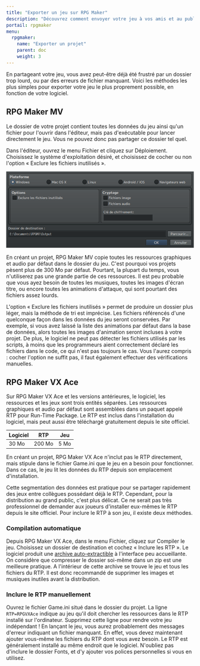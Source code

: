 ```yaml
---
title: "Exporter un jeu sur RPG Maker"
description: "Découvrez comment envoyer votre jeu à vos amis et au public. Exportez votre projet en créant un dossier léger, et en évitant les erreurs de fichiers manquants."
portail: rpgmaker
menu:
  rpgmaker:
    name: "Exporter un projet"
    parent: doc
    weight: 3
---
```


En partageant votre jeu, vous avez peut-être déjà été frustré par un dossier trop lourd, ou par des erreurs de fichier manquant. Voici les méthodes les plus simples pour exporter votre jeu le plus proprement possible, en fonction de votre logiciel.

## RPG Maker MV

Le dossier de votre projet contient toutes les données du jeu ainsi qu'un fichier pour l'ouvrir dans l'éditeur, mais pas d'exécutable pour lancer directement le jeu. Vous ne pouvez donc pas partager ce dossier tel quel.

Dans l'éditeur, ouvrez le menu Fichier et cliquez sur Déploiement. Choisissez le système d'exploitation désiré, et choisissez de cocher ou non l'option « Exclure les fichiers inutilisés ».

![Options de déploiement de RPG Maker MV](/images/rpgmaker/exporter/deploiement.png)

En créant un projet, RPG Maker MV copie toutes les ressources graphiques et audio par défaut dans le dossier du jeu. C'est pourquoi vos projets pèsent plus de 300 Mo par défaut. Pourtant, la plupart du temps, vous n'utiliserez pas une grande partie de ces ressources. Il est peu probable que vous ayez besoin de toutes les musiques, toutes les images d'écran titre, ou encore toutes les animations d'attaque, qui sont pourtant des fichiers assez lourds.

L'option « Exclure les fichiers inutilisés » permet de produire un dossier plus léger, mais la méthode de tri est imprécise. Les fichiers référencés d'une quelconque façon dans les données du jeu seront conservées. Par exemple, si vous avez laissé la liste des animations par défaut dans la base de données, alors toutes les images d'animation seront incluses à votre projet. De plus, le logiciel ne peut pas détecter les fichiers utilisés par les scripts, à moins que les programmeurs aient correctement déclaré les fichiers dans le code, ce qui n'est pas toujours le cas. Vous l'aurez compris : cocher l'option ne suffit pas, il faut également effectuer des vérifications manuelles.

## RPG Maker VX Ace

Sur RPG Maker VX Ace et les versions antérieures, le logiciel, les ressources et les jeux sont trois entités séparées. Les ressources graphiques et audio par défaut sont assemblées dans un paquet appelé RTP pour Run-Time Package. Le RTP est inclus dans l'installation du logiciel, mais peut aussi être téléchargé gratuitement depuis le site officiel.

Logiciel | RTP    | Jeu
---------|--------|-----
30 Mo    | 200 Mo | 5 Mo

En créant un projet, RPG Maker VX Ace n'inclut pas le RTP directement, mais stipule dans le fichier Game.ini que le jeu en a besoin pour fonctionner. Dans ce cas, le jeu lit les données du RTP depuis son emplacement d'installation.

Cette segmentation des données est pratique pour se partager rapidement des jeux entre collègues possédant déjà le RTP. Cependant, pour la distribution au grand public, c'est plus délicat. Ce ne serait pas très professionnel de demander aux joueurs d'installer eux-mêmes le RTP depuis le site officiel. Pour inclure le RTP à son jeu, il existe deux méthodes.

### Compilation automatique

Depuis RPG Maker VX Ace, dans le menu Fichier, cliquez sur Compiler le jeu. Choisissez un dossier de destination et cochez « Inclure les RTP ». Le logiciel produit une [archive auto-extractible](https://fr.wikipedia.org/wiki/Auto-extractible) à l'interface peu accueillante. On considère que compresser le dossier soi-même dans un zip est une meilleure pratique. A l'intérieur de cette archive se trouve le jeu et tous les fichiers du RTP. Il est donc recommandé de supprimer les images et musiques inutiles avant la distribution.

### Inclure le RTP manuellement

Ouvrez le fichier Game.ini situé dans le dossier du projet. La ligne `RTP=RPGVXAce` indique au jeu qu'il doit chercher les ressources dans le RTP installé sur l'ordinateur. Supprimez cette ligne pour rendre votre jeu indépendant ! En lançant le jeu, vous aurez probablement des messages d'erreur indiquant un fichier manquant. En effet, vous devez maintenant ajouter vous-même les fichiers du RTP dont vous avez besoin. Le RTP est généralement installé au même endroit que le logiciel. N'oubliez pas d'inclure le dossier Fonts, et d'y ajouter vos polices personnelles si vous en utilisez.
